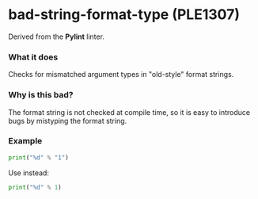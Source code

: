 # bad-string-format-type (PLE1307)

Derived from the **Pylint** linter.

### What it does
Checks for mismatched argument types in "old-style" format strings.

### Why is this bad?
The format string is not checked at compile time, so it is easy to
introduce bugs by mistyping the format string.

### Example
```python
print("%d" % "1")
```

Use instead:
```python
print("%d" % 1)
```